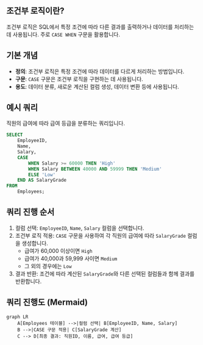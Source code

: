 
## 조건부 로직이란?

조건부 로직은 SQL에서 특정 조건에 따라 다른 결과를 출력하거나 데이터를 처리하는 데 사용됩니다. 주로 `CASE WHEN` 구문을 활용합니다.

## 기본 개념

- **정의**: 조건부 로직은 특정 조건에 따라 데이터를 다르게 처리하는 방법입니다.
- **구문**: `CASE` 구문은 조건부 로직을 구현하는 데 사용됩니다.
- **용도**: 데이터 분류, 새로운 계산된 컬럼 생성, 데이터 변환 등에 사용됩니다.

## 예시 쿼리

직원의 급여에 따라 급여 등급을 분류하는 쿼리입니다.

```sql
SELECT 
    EmployeeID,
    Name,
    Salary,
    CASE 
        WHEN Salary >= 60000 THEN 'High'
        WHEN Salary BETWEEN 40000 AND 59999 THEN 'Medium'
        ELSE 'Low'
    END AS SalaryGrade
FROM 
    Employees;
```

## 쿼리 진행 순서

1. 컬럼 선택: `EmployeeID`, `Name`, `Salary` 컬럼을 선택합니다.
2. 조건부 로직 적용: `CASE` 구문을 사용하여 각 직원의 급여에 따라 `SalaryGrade` 컬럼을 생성합니다.
    - 급여가 60,000 이상이면 `High`
    - 급여가 40,000과 59,999 사이면 `Medium`
    - 그 외의 경우에는 `Low`
3. 결과 반환: 조건에 따라 계산된 `SalaryGrade`와 다른 선택된 컬럼들과 함께 결과를 반환합니다.

## 쿼리 진행도 (Mermaid)

```mermaid
graph LR
    A[Employees 테이블] -->|컬럼 선택| B[EmployeeID, Name, Salary]
    B -->|CASE 구문 적용| C[SalaryGrade 계산]
    C --> D[최종 결과: 직원ID, 이름, 급여, 급여 등급]
```
